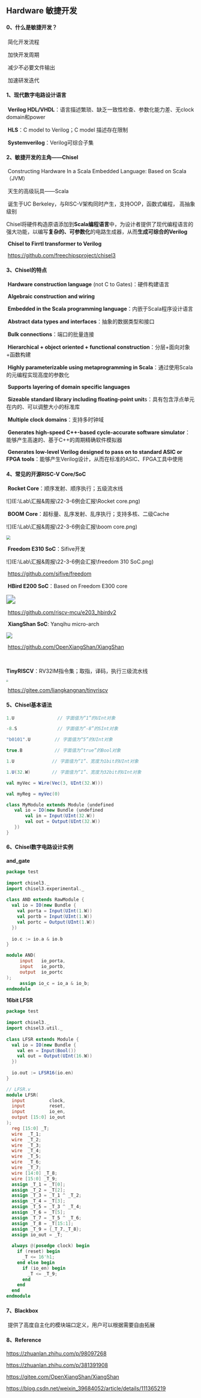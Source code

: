 ## Hardware 敏捷开发

#### 0、什么是敏捷开发？

​	简化开发流程

​	加快开发周期

​	减少不必要文件输出

​	加速研发迭代



#### 1、现代数字电路设计语言

​	**Verilog HDL/VHDL**：语言描述繁琐、缺乏一致性检查、参数化能力差、无clock domain和power

​	**HLS**：C model to Verilog；C model 描述存在限制

​	**Systemverilog**：Verilog可综合子集



#### 2、敏捷开发的主角——Chisel

​	Constructing Hardware In a Scala Embedded Language: Based on Scala（JVM）

​	天生的高级玩具——Scala

​	诞生于UC Berkeley，与RISC-V架构同时产生，支持OOP，函数式编程， 高抽象级别

​    Chisel将硬件构造原语添加到**Scala编程语言**中，为设计者提供了现代编程语言的强大功能，以编写**复杂的、可参数化**的电路生成器，从而**生成可综合的Verilog**

​	**Chisel to Firrtl transformer to Verilog**

​    https://github.com/freechipsproject/chisel3



#### 3、Chisel的特点

​	**Hardware construction language** (not C to Gates)：硬件构建语言

​	**Algebraic construction and wiring**

​	**Embedded in the Scala programming language**：内嵌于Scala程序设计语言

​	**Abstract data types and interfaces**：抽象的数据类型和接口

​	**Bulk connections**：端口的批量连接

​	**Hierarchical + object oriented + functional construction**：分层+面向对象+函数构建

​	**Highly parameterizable using metaprogramming in Scala**：通过使用Scala的元编程实现高度的参数化

​	**Supports layering of domain specific languages**

​	**Sizeable standard library including floating-point unit**s：具有包含浮点单元在内的、可以调整大小的标准库

​	**Multiple clock domains**：支持多时钟域

​	**Generates high-speed C++-based cycle-accurate software simulator**：能够产生高速的、基于C++的周期精确软件模拟器

​	**Generates low-level Verilog designed to pass on to standard ASIC or FPGA tools**：能够产生Verilog设计，从而在标准的ASIC、FPGA工具中使用



#### 4、常见的开源RISC-V Core/SoC

​	**Rocket Core**：顺序发射、顺序执行；五级流水线

![](E:\Lab\汇报&周报\22-3-6例会汇报\Rocket core.png)



​	**BOOM Core**：超标量、乱序发射、乱序执行；支持多核、二级Cache

![](E:\Lab\汇报&周报\22-3-6例会汇报\boom core.png)



<img src="E:\Lab\汇报&周报\22-3-6例会汇报\Rocket chip gen.png" style="zoom: 67%;" />



​	**Freedom E310 SoC**：Sifive开发

![](E:\Lab\汇报&周报\22-3-6例会汇报\freedom 310 SoC.png)

​	https://github.com/sifive/freedom

​	**HBird E200 SoC**：Based on Freedom E300 core

<img src="E:\Lab\汇报&周报\22-3-6例会汇报\HBird E203.png" style="zoom:150%;" />

​	https://github.com/riscv-mcu/e203_hbirdv2

​	**XiangShan SoC**: Yanqihu micro-arch 

![](E:\Lab\汇报&周报\22-3-6例会汇报\xiangshan.jpg)

​	https://github.com/OpenXiangShan/XiangShan

​	

​	**TinyRISCV**：RV32IM指令集；取指，译码，执行三级流水线 

<img src="E:\Lab\汇报&周报\22-3-6例会汇报\TinyRISCV-arch.jpg" style="zoom: 33%;" />

​	https://gitee.com/liangkangnan/tinyriscv



#### 5、Chisel基本语法

```scala
1.U                // 字面值为“1”的UInt对象

-8.S               // 字面值为“-8”的SInt对象

"b0101".U         // 字面值为“5”的UInt对象

true.B            // 字面值为“true”的Bool对象 
```

```scala
1.U              // 字面值为“1”、宽度为1bit的UInt对象

1.U(32.W)        // 字面值为“1”、宽度为32bit的UInt对象
```

```scala
val myVec = Wire(Vec(3, UInt(32.W)))

val myReg = myVec(0)
```

```scala
class MyModule extends Module {undefined
   val io = IO(new Bundle {undefined
       val in = Input(UInt(32.W))
       val out = Output(UInt(32.W))
   })
}
```



#### 6、Chisel数字电路设计实例

**and_gate**	

```scala
package test
 
import chisel3._
import chisel3.experimental._
 
class AND extends RawModule {
  val io = IO(new Bundle {
    val porta = Input(UInt(1.W))
    val portb = Input(UInt(1.W))
    val portc = Output(UInt(1.W))
  })
 
  io.c := io.a & io.b
}
```

```verilog
module AND(
     input   io_porta,
     input   io_portb,
     output  io_portc
);
     assign io_c = io_a & io_b;
endmodule 
```



**16bit LFSR**

```scala
package test
 
import chisel3._
import chisel3.util._
 
class LFSR extends Module {
  val io = IO(new Bundle {
    val en = Input(Bool())
    val out = Output(UInt(16.W))  
  })
 
  io.out := LFSR16(io.en)
}
```

```verilog
// LFSR.v
module LFSR(
  input         clock,
  input         reset,
  input         io_en,
  output [15:0] io_out
);
  reg [15:0] _T;
  wire  _T_1; 
  wire  _T_2; 
  wire  _T_3; 
  wire  _T_4; 
  wire  _T_5; 
  wire  _T_6; 
  wire  _T_7; 
  wire [14:0] _T_8; 
  wire [15:0] _T_9; 
  assign _T_1 = _T[0]; 
  assign _T_2 = _T[2]; 
  assign _T_3 = _T_1 ^ _T_2; 
  assign _T_4 = _T[3]; 
  assign _T_5 = _T_3 ^ _T_4; 
  assign _T_6 = _T[5]; 
  assign _T_7 = _T_5 ^ _T_6; 
  assign _T_8 = _T[15:1]; 
  assign _T_9 = {_T_7,_T_8}; 
  assign io_out = _T; 
 
  always @(posedge clock) begin
    if (reset) begin
      _T <= 16'h1;
    end else begin
      if (io_en) begin
        _T <= _T_9;
      end
    end
  end
endmodule
```



#### 7、Blackbox

​	提供了高度自主化的模块端口定义，用户可以根据需要自由拓展



#### 8、Reference

https://zhuanlan.zhihu.com/p/98097268

https://zhuanlan.zhihu.com/p/381391908

https://gitee.com/OpenXiangShan/XiangShan

https://blog.csdn.net/weixin_39684052/article/details/111365219
